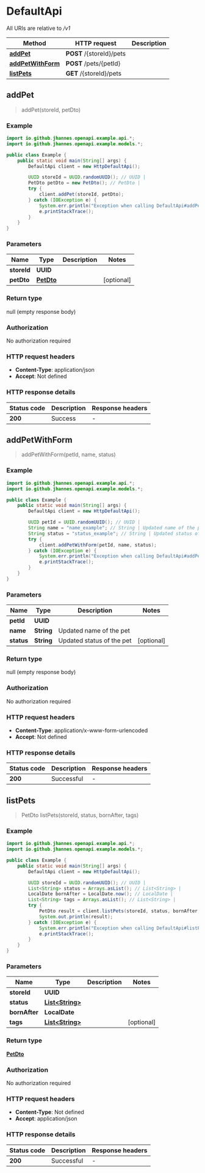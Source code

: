 # DefaultApi

All URIs are relative to */v1*

Method | HTTP request | Description
------------- | ------------- | -------------
[**addPet**](DefaultApi.md#addPet) | **POST** /{storeId}/pets | 
[**addPetWithForm**](DefaultApi.md#addPetWithForm) | **POST** /pets/{petId} | 
[**listPets**](DefaultApi.md#listPets) | **GET** /{storeId}/pets | 



## addPet

> addPet(storeId, petDto)



### Example

```java
import io.github.jhannes.openapi.example.api.*;
import io.github.jhannes.openapi.example.models.*;

public class Example {
    public static void main(String[] args) {
        DefaultApi client = new HttpDefaultApi();

        UUID storeId = UUID.randomUUID(); // UUID | 
        PetDto petDto = new PetDto(); // PetDto | 
        try {
            client.addPet(storeId, petDto);
        } catch (IOException e) {
            System.err.println("Exception when calling DefaultApi#addPet");
            e.printStackTrace();
        }
    }
}
```

### Parameters


Name | Type | Description  | Notes
------------- | ------------- | ------------- | -------------
 **storeId** | **UUID**|  |
 **petDto** | [**PetDto**](PetDto.md)|  | [optional]

### Return type

null (empty response body)

### Authorization

No authorization required

### HTTP request headers

- **Content-Type**: application/json
- **Accept**: Not defined

### HTTP response details
| Status code | Description | Response headers |
|-------------|-------------|------------------|
| **200** | Success |  -  |


## addPetWithForm

> addPetWithForm(petId, name, status)



### Example

```java
import io.github.jhannes.openapi.example.api.*;
import io.github.jhannes.openapi.example.models.*;

public class Example {
    public static void main(String[] args) {
        DefaultApi client = new HttpDefaultApi();

        UUID petId = UUID.randomUUID(); // UUID | 
        String name = "name_example"; // String | Updated name of the pet
        String status = "status_example"; // String | Updated status of the pet
        try {
            client.addPetWithForm(petId, name, status);
        } catch (IOException e) {
            System.err.println("Exception when calling DefaultApi#addPetWithForm");
            e.printStackTrace();
        }
    }
}
```

### Parameters


Name | Type | Description  | Notes
------------- | ------------- | ------------- | -------------
 **petId** | **UUID**|  |
 **name** | **String**| Updated name of the pet |
 **status** | **String**| Updated status of the pet | [optional]

### Return type

null (empty response body)

### Authorization

No authorization required

### HTTP request headers

- **Content-Type**: application/x-www-form-urlencoded
- **Accept**: Not defined

### HTTP response details
| Status code | Description | Response headers |
|-------------|-------------|------------------|
| **200** | Successful |  -  |


## listPets

> PetDto listPets(storeId, status, bornAfter, tags)



### Example

```java
import io.github.jhannes.openapi.example.api.*;
import io.github.jhannes.openapi.example.models.*;

public class Example {
    public static void main(String[] args) {
        DefaultApi client = new HttpDefaultApi();

        UUID storeId = UUID.randomUUID(); // UUID | 
        List<String> status = Arrays.asList(); // List<String> | 
        LocalDate bornAfter = LocalDate.now(); // LocalDate | 
        List<String> tags = Arrays.asList(); // List<String> | 
        try {
            PetDto result = client.listPets(storeId, status, bornAfter, tags);
            System.out.println(result);
        } catch (IOException e) {
            System.err.println("Exception when calling DefaultApi#listPets");
            e.printStackTrace();
        }
    }
}
```

### Parameters


Name | Type | Description  | Notes
------------- | ------------- | ------------- | -------------
 **storeId** | **UUID**|  |
 **status** | [**List&lt;String&gt;**](String.md)|  |
 **bornAfter** | **LocalDate**|  |
 **tags** | [**List&lt;String&gt;**](String.md)|  | [optional]

### Return type

[**PetDto**](PetDto.md)

### Authorization

No authorization required

### HTTP request headers

- **Content-Type**: Not defined
- **Accept**: application/json

### HTTP response details
| Status code | Description | Response headers |
|-------------|-------------|------------------|
| **200** | Successful |  -  |

